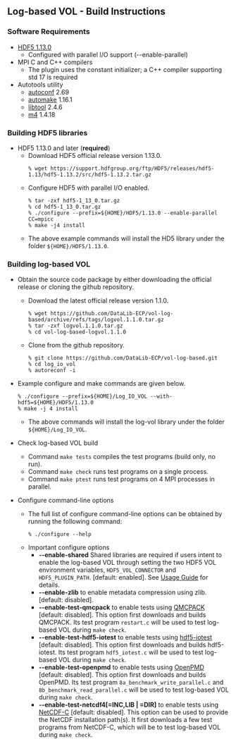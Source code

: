 ## Log-based VOL - Build Instructions

### Software Requirements
* [HDF5 1.13.0](https://support.hdfgroup.org/ftp/HDF5/releases/hdf5-1.13/hdf5-1.13.2/src/hdf5-1.13.2.tar.gz)
  + Configured with parallel I/O support (--enable-parallel)
* MPI C and C++ compilers
  + The plugin uses the constant initializer; a C++ compiler supporting std 17 is required
* Autotools utility
  + [autoconf](https://www.gnu.org/software/autoconf/) 2.69
  + [automake](https://www.gnu.org/software/automake/) 1.16.1
  + [libtool](https://www.gnu.org/software/libtool/) 2.4.6
  + [m4](https://www.gnu.org/software/m4/) 1.4.18

### Building HDF5 libraries
* HDF5 1.13.0 and later (**required**)
  + Download HDF5 official release version 1.13.0.
    ```
    % wget https://support.hdfgroup.org/ftp/HDF5/releases/hdf5-1.13/hdf5-1.13.2/src/hdf5-1.13.2.tar.gz
    ```
  + Configure HDF5 with parallel I/O enabled.
    ```
    % tar -zxf hdf5-1_13_0.tar.gz
    % cd hdf5-1_13_0.tar.gz
    % ./configure --prefix=${HOME}/HDF5/1.13.0 --enable-parallel CC=mpicc
    % make -j4 install
    ```
  + The above example commands will install the HD5 library under the folder
    `${HOME}/HDF5/1.13.0`.

### Building log-based VOL
* Obtain the source code package by either downloading the official release or
  cloning the github repository.
  + Download the latest official release version 1.1.0.
    ```
    % wget https://github.com/DataLib-ECP/vol-log-based/archive/refs/tags/logvol.1.1.0.tar.gz
    % tar -zxf logvol.1.1.0.tar.gz
    % cd vol-log-based-logvol.1.1.0
    ```
  + Clone from the github repository.
    ```
    % git clone https://github.com/DataLib-ECP/vol-log-based.git
    % cd log_io_vol
    % autoreconf -i
    ```
* Example configure and make commands are given below.
  ```
  % ./configure --prefix=${HOME}/Log_IO_VOL --with-hdf5=${HOME}/HDF5/1.13.0
  % make -j 4 install
  ```
  + The above commands will install the log-vol library under the folder `${HOME}/Log_IO_VOL`.

* Check log-based VOL build
  + Command `make tests` compiles the test programs (build only, no run).
  + Command `make check` runs test programs on a single process.
  + Command `make ptest` runs test programs on 4 MPI processes in parallel.

* Configure command-line options
  + The full list of configure command-line options can be obtained by running
    the following command:
    ```
    % ./configure --help
    ```
  + Important configure options
    + **--enable-shared** Shared libraries are required if users intent to enable
      the log-based VOL through setting the two HDF5 VOL environment variables,
      `HDF5_VOL_CONNECTOR` and `HDF5_PLUGIN_PATH`. [default: enabled].
      See [Usage Guide](usage.md) for details.
    + **--enable-zlib**  to enable metadata compression using zlib. [default:
      disabled].
    + **--enable-test-qmcpack** to enable tests using
      [QMCPACK](https://github.com/QMCPACK/qmcpack.git) [default: disabled].
      This option first downloads and builds QMCPACK. Its test program
      `restart.c` will be used to test log-based VOL during `make check`.
    + **--enable-test-hdf5-iotest** to enable tests using
      [hdf5-iotest](https://github.com/HDFGroup/hdf5-iotest) [default:
      disabled]. This option first downloads and builds hdf5-iotest. Its test
      program `hdf5_iotest.c` will be used to test log-based VOL during
      `make check`.
    + **--enable-test-openpmd** to enable tests using
      [OpenPMD](https://github.com/openPMD/openPMD-api) [default: disabled].
      This option first downloads and builds OpenPMD. Its test program
      `8a_benchmark_write_parallel.c` and `8b_benchmark_read_parallel.c` will
      be used to test log-based VOL during `make check`.
    + **--enable-test-netcdf4[=INC,LIB | =DIR]** to enable tests using
      [NetCDF-C](https://github.com/Unidata/netcdf-c) [default: disabled]. This
      option can be used to provide the NetCDF installation path(s). It first
      downloads a few test programs from NetCDF-C, which will be to test
      log-based VOL during `make check`.

